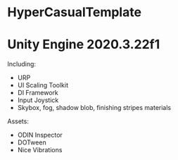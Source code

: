 # HyperCasualTemplate 
# Unity Engine 2020.3.22f1
Including:
- URP
- UI Scaling Toolkit
- DI Framework
- Input Joystick
- Skybox, fog, shadow blob, finishing stripes materials

Assets:
- ODIN Inspector
- DOTween
- Nice Vibrations

